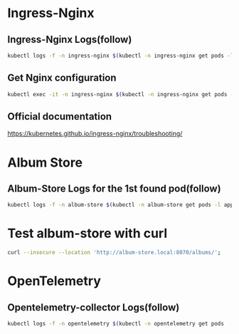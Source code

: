 


# Ingress-Nginx

## Ingress-Nginx Logs(follow)

```bash
kubectl logs -f -n ingress-nginx $(kubectl -n ingress-nginx get pods -l app.kubernetes.io/name=ingress-nginx -o jsonpath="{.items[0].metadata.name}")
```
## Get Nginx configuration

```bash
kubectl exec -it -n ingress-nginx $(kubectl -n ingress-nginx get pods -l app.kubernetes.io/name=ingress-nginx -o jsonpath="{.items[0].metadata.name}") -- cat /etc/nginx/nginx.conf > nginx.conf
```

## Official documentation
https://kubernetes.github.io/ingress-nginx/troubleshooting/


# Album Store 

## Album-Store Logs for the 1st found pod(follow) 

```bash
kubectl logs -f -n album-store $(kubectl -n album-store get pods -l app.kubernetes.io/name=album-store -o jsonpath="{.items[0].metadata.name}")
```

# Test album-store with curl

```bash
curl --insecure --location 'http://album-store.local:8070/albums/'; 
```

# OpenTelemetry

## Opentelemetry-collector Logs(follow)

```bash
kubectl logs -f -n opentelemetry $(kubectl -n opentelemetry get pods  -l app.kubernetes.io/name=opentelemetry-collector -o jsonpath="{.items[0].metadata.name}")
```